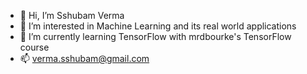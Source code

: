 - 👋 Hi, I’m Sshubam Verma
- 👀 I’m interested in Machine Learning and its real world applications
- 🌱 I’m currently learning TensorFlow with mrdbourke's TensorFlow course
- 📫 verma.sshubam@gmail.com

<!---
Sshubam/Sshubam is a ✨ special ✨ repository because its `README.md` (this file) appears on your GitHub profile.
You can click the Preview link to take a look at your changes.
- 💞️ I’m looking to collaborate on ...
--->
